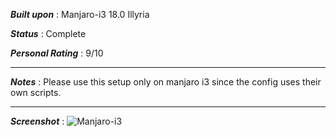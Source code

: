 _**Built upon**_ : Manjaro-i3 18.0 Illyria

_**Status**_ : Complete

_**Personal Rating**_ : 9/10

---
_**Notes**_ :
Please use this setup only on manjaro i3 since the config uses their own scripts.

---

_**Screenshot**_ :
![Manjaro-i3](https://raw.githubusercontent.com/oddlyspaced/dotfiles/dracula-manjaro/screenshot.png)
